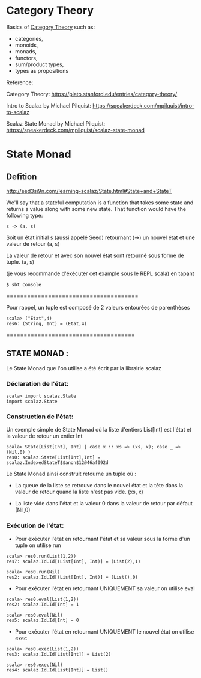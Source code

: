 # Category Theory

Basics of [Category Theory](https://en.wikipedia.org/wiki/Category_theory) such as:
  
  * categories, 
  * monoids, 
  * monads, 
  * functors, 
  * sum/product types,
  * types as propositions
  
  
Reference:

Category Theory: https://plato.stanford.edu/entries/category-theory/

Intro to Scalaz by Michael Pilquist: https://speakerdeck.com/mpilquist/intro-to-scalaz

Scalaz State Monad by Michael Pilquist: https://speakerdeck.com/mpilquist/scalaz-state-monad

 
# State Monad
 
## Defition

http://eed3si9n.com/learning-scalaz/State.html#State+and+StateT
 
We'll say that a stateful computation is a function that takes some state and returns a value along with some new state. That function would have the following type:
 
``` 
s -> (a, s)
```

Soit un état initial s (aussi appelé Seed) retournant (->) un nouvel état et une valeur de retour (a, s)
 
La valeur de retour et avec son nouvel état sont retourné sous forme de tuple. (a, s)
 
(je vous recommande d'éxécuter cet example sous le REPL scala) en tapant

```
$ sbt console
```

======================================
 
Pour rappel, un tuple est composé de 2 valeurs entourées de parenthèses   
 
```
scala> ("Etat",4)
res6: (String, Int) = (Etat,4)
``` 
=====================================
 
 
## STATE MONAD :
 
 
Le State Monad que l'on utilise a été écrit par la librairie scalaz
 
### Déclaration de l'état:
 
```
scala> import scalaz.State
import scalaz.State
``` 
 
### Construction de l'état:
 
Un exemple simple de State Monad où la liste d'entiers List[Int] est l'état et la valeur de retour un entier  Int
 
```
scala> State[List[Int], Int] { case x :: xs => (xs, x); case _ => (Nil,0) }
res0: scalaz.State[List[Int],Int] = scalaz.IndexedStateT$$anon$12@46af092d
```
 
Le State Monad ainsi construit retourne un tuple où :

*	La queue de la liste se retrouve dans le nouvel état et la tête dans la valeur de retour quand la liste n'est pas vide. (xs, x)

*	La liste vide dans l'état et la valeur 0 dans la valeur de retour par défaut (Nil,0)
 
### Exécution de l'état:
 
*	Pour exécuter l'état en retournant l'état et sa valeur sous la forme d'un tuple on utilise run
 
```
scala> res0.run(List(1,2))
res7: scalaz.Id.Id[(List[Int], Int)] = (List(2),1)
``` 
 
```
scala> res0.run(Nil)
res2: scalaz.Id.Id[(List[Int], Int)] = (List(),0)
```
 
*	Pour exécuter l'état en retournant UNIQUEMENT sa valeur on utilise eval
 
 
```
scala> res0.eval(List(1,2))
res2: scalaz.Id.Id[Int] = 1
```
 
 
```
scala> res0.eval(Nil)
res5: scalaz.Id.Id[Int] = 0
```
 
*	Pour exécuter l'état en retournant UNIQUEMENT le nouvel état on utilise exec
 
 
```
scala> res0.exec(List(1,2))
res3: scalaz.Id.Id[List[Int]] = List(2)
```
 
 
```
scala> res0.exec(Nil)
res4: scalaz.Id.Id[List[Int]] = List()
```
 
 
 
 
 


